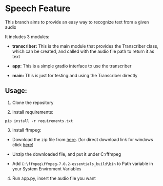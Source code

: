 # Speech Feature
This branch aims to provide an easy way to recognize text from a given audio

It includes 3 modules:
- **transcriber:**
This is the main module that provides the Transcriber class, which can be created, and called with the audio file path to return it as text

- **app:** This is a simple gradio interface to use the transcriber

- **main:** This is just for testing and using the Transcriber directly

## Usage:
1. Clone the repository


2. Install requirements:
```
pip install -r requirements.txt
```

3. Install ffmpeg:
- Download the zip file from [here](https://ffmpeg.org/download.html). (for direct download link for windows click [here](https://www.gyan.dev/ffmpeg/builds/ffmpeg-release-essentials.zip))

- Unzip the downloaded file, and put it under C:/ffmpeg

- Add `C:\ffmpeg\ffmpeg-7.0.2-essentials_build\bin` to Path variable in your System Enviroment Variables

4. Run app.py, insert the audio file you want
